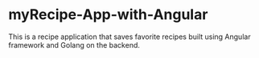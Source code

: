 # myRecipe-App-with-Angular
This is a recipe application that saves favorite recipes built using Angular framework and Golang on the backend.
